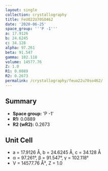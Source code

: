 ```yaml
---
layout: single
collection: crystallography
title: FeUO22U70SO462
date: '2020-06-25'
space_group: '''P -1'''
a: 17.9126
b: 24.6245
c: 34.128
alpha: 97.261
beta: 91.547
gamma: 102.118
volume: 14577.76
Z: 1.0
R1: 0.0889
R2: 0.2673
permalink: /crystallography/feuo22u70so462/
---
```


## Summary

- **Space group:** 'P -1'
- **R1:** 0.0889
- **R2 (wR2):** 0.2673

## Unit Cell
- a = 17.9126 Å, b = 24.6245 Å, c = 34.128 Å
- α = 97.261°, β = 91.547°, γ = 102.118°
- V = 14577.76 Å³, Z = 1.0
